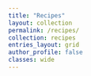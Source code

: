 ```yaml
---
title: "Recipes"
layout: collection
permalink: /recipes/
collection: recipes
entries_layout: grid
author_profile: false
classes: wide
---
```



